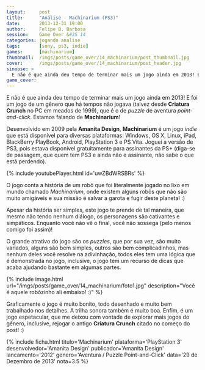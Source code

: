 ```yaml
---
layout:     post
title:      "Análise - Machinarium (PS3)"
date:       2013-12-31 19:00
author:     Felipe B. Barbosa
session:    Game Over &#35 14
categories: jogando analise
tags:       [sony, ps3, indie]
games:      [machinarium]
thumbnail:  /imgs/posts/game_over/14_machinarium/post_thumbnail.jpg
cover:      /imgs/posts/game_over/14_machinarium/post_header.jpg
sinopse: >
  E não é que ainda deu tempo de terminar mais um jogo ainda em 2013! E foi um jogo de um gênero que há tempos não jogava (talvez desde Criatura Crunch no PC em meados de 1999), que é o de puzzle de aventura point-and-click. Estamos falando de Machinarium!
game_cover:
---
```

E não é que ainda deu tempo de terminar mais um jogo ainda em 2013! E foi um jogo de um gênero que há tempos não jogava (talvez desde **Criatura Crunch** no PC em meados de 1999), que é o de *puzzle* de aventura *point-and-click*. Estamos falando de **Machinarium**!

Desenvolvido em 2009 pela **Amanita Design**, **Machinarium** é um jogo *indie* que está disponível para diversas plataformas: Windows, OS X, Linux, iPad, BlackBerry PlayBook, Android, PlayStation 3 e PS Vita. Joguei a versão de PS3, pois estava disponível gratuitamente para assinantes da PS+ (diga-se de passagem, que quem tem PS3 e ainda não e assinante, não sabe o que está perdendo).

{% include youtubePlayer.html id='uwZBdWRSBRs' %}

O jogo conta a história de um robô que foi literalmente jogado no lixo em mundo chamado *Machinarium*, onde existem alguns robôs que não são muito amigáveis e sua missão é salvar a garota e fugir deste planeta! :)

Apesar da história ser simples, este jogo te prende de tal maneira, que mesmo não tendo nenhum diálogo, os personagens são cativantes e simpáticos. Enquanto você não vê o final, você não sossega (pelo menos comigo foi assim)!

O grande atrativo do jogo são os *puzzles*, que por sua vez, são muito variados, alguns são bem simples, outros são bem complicadinhos, mas nenhum deles você resolve na adivinhação, todos eles tem uma lógica que é demonstrada no jogo, inclusive, o jogo tem um recurso de dicas que acaba ajudando bastante em algumas partes.

{% include image.html url="/imgs/posts/game_over/14_machinarium/foto1.jpg" description="Você é aquele robôzinho ali embaixo! :)" %}

Graficamente o jogo é muito bonito, todo desenhado e muito bem trabalhado nos detalhes. A trilha sonora também é muito boa. Enfim, é um jogo espetacular, que me deixou com vontade de explorar mais jogos do gênero, inclusive, rejogar o antigo **Criatura Crunch** citado no começo do post! :)

{% include ficha.html
  titulo='Machinarium'
  plataforma='PlayStation 3'
  desenvolvedor='Amanita Design'
  publicador='Amanita Design'
  lancamento='2012'
  genero='Aventura / Puzzle Point-and-Click'
  data='29 de Dezembro de 2013'
  nota=3.5 %}
